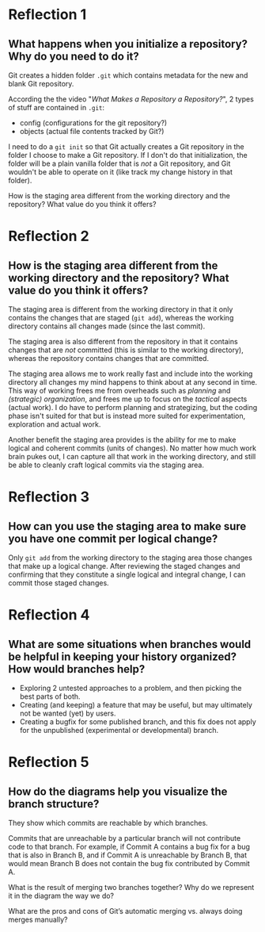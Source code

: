 # Reflection 1

## What happens when you initialize a repository? Why do you need to do it?

Git creates a hidden folder ``.git`` which contains metadata for the new and blank Git
repository.

According the the video "_What Makes a Repository a Repository?_", 2 types of stuff are
contained in ``.git``:

* config (configurations for the git repository?)
* objects (actual file contents tracked by Git?)

I need to do a ``git init`` so that Git actually creates a Git repository in the folder I choose to
make a Git repository. If I don't do that initialization, the folder will be a plain vanilla folder
that is *not* a Git repository, and Git wouldn't be able to operate on it (like track my change
history in that folder).

How is the staging area different from the working directory and the repository?
What value do you think it offers?

# Reflection 2

## How is the staging area different from the working directory and the repository? What value do you think it offers?

The staging area is different from the working directory in that it only contains the changes that
are staged (``git add``), whereas the working directory contains all changes made (since the last
commit).

The staging area is also different from the repository in that it contains changes that are _not_
committed (this is similar to the working directory), whereas the repository contains changes that
are committed.

The staging area allows me to work really fast and include into the working directory all changes my
mind happens to think about at any second in time. This way of working frees me from overheads such
as _planning_ and _(strategic) organization_, and frees me up to focus on the _tactical_ aspects
(actual work). I do have to perform planning and strategizing, but the coding phase isn't suited for
that but is instead more suited for experimentation, exploration and actual work.

Another benefit the staging area provides is the ability for me to make logical and coherent commits
(units of changes). No matter how much work brain pukes out, I can capture all that work in the
working directory, and still be able to cleanly craft logical commits
via the staging area.

# Reflection 3

## How can you use the staging area to make sure you have one commit per logical change?

Only ``git add`` from the working directory to the staging area those changes that make up a logical
change. After reviewing the staged changes and confirming that they constitute a single logical and
integral change, I can commit those staged changes.

# Reflection 4

## What are some situations when branches would be helpful in keeping your history organized? How would branches help?

* Exploring 2 untested approaches to a problem, and then picking the best parts of both.
* Creating (and keeping) a feature that may be useful, but may ultimately not be wanted (yet) by users.
* Creating a bugfix for some published branch, and this fix does not apply for the unpublished
  (experimental or developmental) branch.

# Reflection 5

## How do the diagrams help you visualize the branch structure?

They show which commits are reachable by which branches.

Commits that are unreachable by a particular branch will not contribute code to that branch. For
example, if Commit A contains a bug fix for a bug that is also in Branch B, and if Commit A is
unreachable by Branch B, that would mean Branch B does not contain the bug fix contributed by Commit
A.

What is the result of merging two branches together? Why do we represent it in
the diagram the way we do?

What are the pros and cons of Git’s automatic merging vs. always doing merges
manually?

